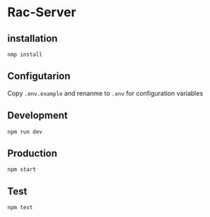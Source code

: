 # Rac-Server

## installation

`nmp install`

## Configutarion

Copy `.env.example` and renanme to `.env` for configuration variables

## Development

`npm run dev`

## Production

`npm start`

## Test

`npm test`